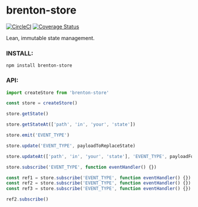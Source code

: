 # brenton-store
[![CircleCI](https://circleci.com/gh/BrentonCozby/brenton-store.svg?style=shield&circle-token=:circle-token)](https://circleci.com/gh/BrentonCozby/brenton-store)
[![Coverage Status](https://coveralls.io/repos/github/BrentonCozby/brenton-store/badge.svg?branch=master)](https://coveralls.io/github/BrentonCozby/brenton-store?branch=master)

Lean, immutable state management.

### INSTALL:
```npm install brenton-store```

### API:
```js
import createStore from 'brenton-store'
```
```js
const store = createStore()
```
```js
store.getState()
```
```js
store.getStateAt(['path', 'in', 'your', 'state'])
```
```js
store.emit('EVENT_TYPE')
```
```js
store.update('EVENT_TYPE', payloadToReplaceState)
```
```js
store.updateAt(['path', 'in', 'your', 'state'], 'EVENT_TYPE', payloadForEndOfPath)
```
```js
store.subscribe('EVENT_TYPE', function eventHandler() {})
```
```js
const ref1 = store.subscribe('EVENT_TYPE', function eventHandler() {})
const ref2 = store.subscribe('EVENT_TYPE', function eventHandler() {})
const ref3 = store.subscribe('EVENT_TYPE', function eventHandler() {})

ref2.subscribe()
```
